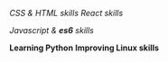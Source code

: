 *CSS & HTML skills*
_React skills_

_Javascript & **es6** skills_

**Learning Python**
__Improving Linux skills__


